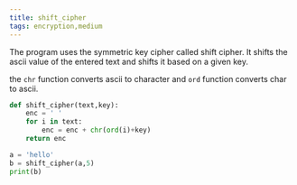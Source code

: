 ```yaml
---
title: shift_cipher
tags: encryption,medium
---
```


The program uses the symmetric key cipher called shift cipher.
It shifts the ascii value of the entered text and shifts it based on a given key.

the `chr` function converts ascii to character and `ord` function converts char to ascii.

```py
def shift_cipher(text,key):
    enc = ' '
    for i in text:
        enc = enc + chr(ord(i)+key)
    return enc
```

```py
a = 'hello'
b = shift_cipher(a,5)
print(b)
```
        
